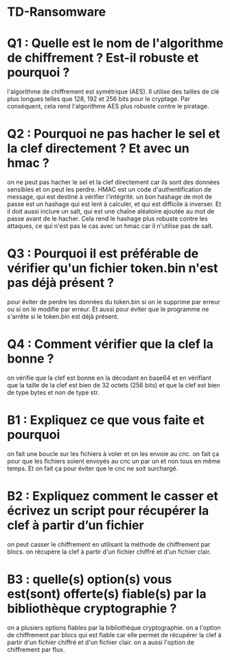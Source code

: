 # TD-Ransomware

# Q1 : Quelle est le nom de l'algorithme de chiffrement ? Est-il robuste et pourquoi ?

l'algorithme de chiffrement est symétrique (AES). Il utilise des tailles de clé plus longues telles que 128, 192 et 256 bits pour le cryptage. Par conséquent, cela rend l'algorithme AES plus robuste contre le piratage.

# Q2 : Pourquoi ne pas hacher le sel et la clef directement ? Et avec un hmac ?

on ne peut pas hacher le sel et la clef directement car ils sont des données sensibles et on peut les perdre. HMAC est un code d'authentification de message, qui est destiné à vérifier l'intégrité. 
un bon hashage de mot de passe est un hashage qui est lent à calculer, et qui est difficile à inverser. Et il doit aussi inclure un salt, qui est une chaîne aléatoire ajoutée au mot de passe avant de le hacher. Cela rend le hashage plus robuste contre les attaques, ce qui n'est pas le cas avec un hmac car il n'utilise pas de salt.

# Q3 : Pourquoi il est préférable de vérifier qu'un fichier token.bin n'est pas déjà présent ?


pour éviter de perdre les données du token.bin si on le supprime par erreur ou si on le modifie par erreur. Et aussi pour éviter que le programme ne s'arrête si le token.bin est déjà présent.


# Q4 : Comment vérifier que la clef la bonne ?

on vérifie que la clef est bonne en la décodant en base64 et en vérifiant que la taille de la clef est bien de 32 octets (256 bits) et que la clef est bien de type bytes et non de type str. 


# B1 : Expliquez ce que vous faite et pourquoi

on fait une boucle sur les fichiers à voler et on les envoie au cnc. on fait ça pour que les fichiers soient envoyés au cnc un par un et non tous en même temps. Et on fait ça pour éviter que le cnc ne soit surchargé.


# B2 : Expliquez comment le casser et écrivez un script pour récupérer la clef à partir d’un fichier

on peut casser le chiffrement en utilisant la méthode de chiffrement par blocs. on récupère la clef à partir d'un fichier chiffré et d'un fichier clair.

# B3 : quelle(s) option(s) vous est(sont) offerte(s) fiable(s) par la bibliothèque cryptographie ?

on a plusiers options fiables par la bibliothèque cryptographie. on a l'option de chiffrement par blocs qui est fiable car elle permet de récupérer la clef à partir d'un fichier chiffré et d'un fichier clair. on a aussi l'option de chiffrement par flux. 

 








